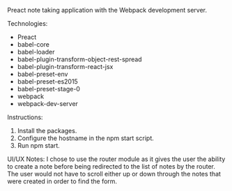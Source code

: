 Preact note taking application with the Webpack development server.

Technologies:

* Preact
* babel-core
* babel-loader
* babel-plugin-transform-object-rest-spread
* babel-plugin-transform-react-jsx
* babel-preset-env
* babel-preset-es2015
* babel-preset-stage-0
* webpack
* webpack-dev-server

Instructions:

1. Install the packages.
2. Configure the hostname in the npm start script.
3. Run npm start.

UI/UX Notes:
I chose to use the router module as it gives the user the ability to create a note before being redirected to the list of notes by the router.
The user would not have to scroll either up or down through the notes that were created in order to find the form.